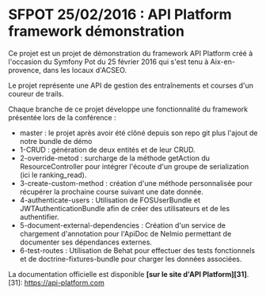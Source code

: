 SFPOT 25/02/2016 : API Platform framework démonstration
==========================

Ce projet est un projet de démonstration du framework API Platform créé à l'occasion du Symfony Pot du 25 février 2016 qui s'est tenu à Aix-en-provence, dans les locaux d'ACSEO.

Le projet représente une API de gestion des entraînements et courses d'un coureur de trails.

Chaque branche de ce projet développe une fonctionnalité du framework présentée lors de la conférence :

* master : le projet après avoir été clôné depuis son repo git plus l'ajout de notre bundle de démo
* 1-CRUD : génération de deux entités et de leur CRUD.
* 2-override-metod : surcharge de la méthode getAction du ResourceController pour intégrer l'écoute d'un groupe de serialization (ici le ranking_read).
* 3-create-custom-method : création d'une méthode personnalisée pour récupérer la prochaine course suivant une date donnée.
* 4-authenticate-users : Utilisation de FOSUserBundle et JWTAuthenticationBundle afin de créer des utilisateurs et de les authentifier.
* 5-document-external-dependencies : Création d'un service de chargement d'annotation pour l'ApiDoc de Nelmio permettant de documenter ses dépendances externes.
* 6-test-routes : Utilisation de Behat pour effectuer des tests fonctionnels et de doctrine-fixtures-bundle pour charger les données associées.

La documentation officielle est disponible **[sur le site d'API Platform][31]**.
[31]: https://api-platform.com
